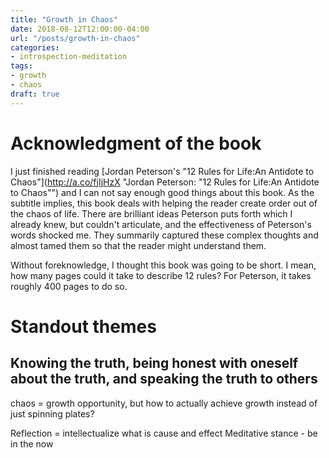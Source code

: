 ```yaml
---
title: "Growth in Chaos"
date: 2018-08-12T12:00:00-04:00
url: "/posts/growth-in-chaos"
categories:
- introspection-meditation
tags:
- growth
- chaos
draft: true
---
```


# Acknowledgment of the book

I just finished reading [Jordan Peterson's "12 Rules for Life:An Antidote to
Chaos"](http://a.co/fjIjHzX "Jordan Peterson: "12 Rules for Life:An Antidote to
Chaos"") and I can not say enough good things about this book. As the subtitle
implies, this book deals with helping the reader create order out of the chaos
of life. There are brilliant ideas Peterson puts forth which I already
knew, but couldn't articulate, and the effectiveness of Peterson's words shocked
me. They summarily captured these complex thoughts and almost tamed them so that
the reader might understand them.

Without foreknowledge, I thought this book was going to be short. I mean, how
many pages could it take to describe 12 rules? For Peterson, it takes roughly
400 pages to do so.

# Standout themes

## Knowing the truth, being honest with oneself about the truth, and speaking the truth to others

chaos = growth opportunity, but how to actually achieve growth instead of just
spinning plates?

Reflection = intellectualize what is cause and effect Meditative stance - be in
the now
